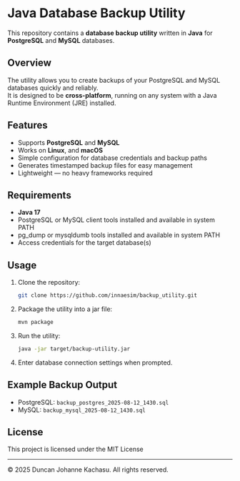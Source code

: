 
# Java Database Backup Utility

This repository contains a **database backup utility** written in **Java** for **PostgreSQL** and **MySQL** databases.

## Overview

The utility allows you to create backups of your PostgreSQL and MySQL databases quickly and reliably.  
It is designed to be **cross-platform**, running on any system with a Java Runtime Environment (JRE) installed.

## Features

- Supports **PostgreSQL** and **MySQL**
- Works on **Linux**, and **macOS**
- Simple configuration for database credentials and backup paths
- Generates timestamped backup files for easy management
- Lightweight — no heavy frameworks required

## Requirements

- **Java 17**
- PostgreSQL or MySQL client tools installed and available in system PATH
- pg_dump or mysqldumb tools installed and available in system PATH
- Access credentials for the target database(s)

## Usage

1. Clone the repository:
   ```bash
   git clone https://github.com/innaesim/backup_utility.git
   ```

2. Package the utility into a jar file:

   ```bash
   mvn package
   ```

3. Run the utility:

   ```bash
   java -jar target/backup-utility.jar
   ```

4. Enter database connection settings when prompted.

## Example Backup Output

* PostgreSQL: `backup_postgres_2025-08-12_1430.sql`
* MySQL: `backup_mysql_2025-08-12_1430.sql`

## License

This project is licensed under the MIT License

---

© 2025 Duncan Johanne Kachasu. All rights reserved.
